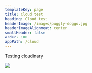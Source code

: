```yaml
---
templateKey: page
title: Cloud test
heading: Cloud test
headerImage: /images/puggly-doggo.jpg
headerImageAlignment: center
smallHeader: false
order: 100
appPath: /cloud
---
```

Testing cloudinary

![](https://res.cloudinary.com/davg7hyp7/image/upload/v1561569788/ec46d2_6ee523e84ed749dab475d06d1d955e82_mv2_d_5303_3196_s_4_2_oru91x.jpg)
